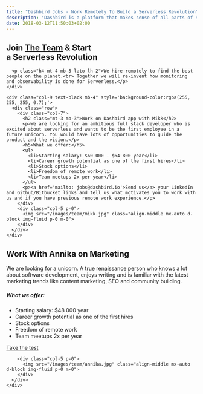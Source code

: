 ```yaml
---
title: "Dashbird Jobs - Work Remotely To Build a Serverless Revolution"
description: "Dashbird is a platform that makes sense of all parts of Serverless. We are small but we think big and our users love us. Join the team and build something awesome!"
date: 2018-03-12T11:50:03+02:00
---
```


<section class='container-fluid' style='background-image: url("/images/dashbird-team.jpeg"); background-size: cover'>
  <div class="row justify-content-md-center align-items-center">
    <div class="col-sm-10 text-center mt-5 text-white">
      <h1>Join <a href='/team' target='_blank'>The Team</a> & Start </br>a Serverless Revolution</h1>

      <p class="h4 mt-4 mb-5 lato lh-2">We hire remotely to find the best people on the planet.<br> Together we will re-invent how monitoring and observability is done for Serverless.</p>
    </div>

    <div class="col-9 text-black mb-4" style='background-color:rgba(255, 255, 255, 0.7);'>
      <div class="row">
        <div class="col-7">
          <h2 class="mt-3 mb-3">Work on Dashbird app with Mikk</h2>
          <p>We are looking for an ambitious full stack developer who is excited about serverless and wants to be the first employee in a future unicorn. You would have lots of opportunities to guide the product and the vision.</p>
          <h5>What we offer:</h5>
          <ul>
            <li>Starting salary: $60 000 - $64 800 year</li>
            <li>Career growth potential as one of the first hires</li>
            <li>Stock options</li>
            <li>Freedom of remote work</li>
            <li>Team meetups 2x per year</li>
          </ul>
          <p><a href='mailto: jobs@dashbird.io'>Send us</a> your LinkedIn and Github/Bitbucket links and tell us what motivates you to work with us and if you have previous remote work experience.</p>
        </div>
        <div class="col-5 p-0">
          <img src="/images/team/mikk.jpg" class="align-middle mx-auto d-block img-fluid p-0 m-0">
        </div>
      </div>
    </div>
  </div>
</section>

<section class="container-fluid dark-bg">
  <div class="row justify-content-center pt-5">
     <div class="col-9 text-black mb-4 mt-5">
      <div class="row">
        <div class="col-7">
          <h2 class="mt-3 mb-3">Work With Annika on Marketing</h2>
          <p>We are looking for a unicorn. A true renaissance person who knows a lot about software development, enjoys writing and is familiar with the latest marketing trends like content marketing, SEO and community building.</p>
          <h5>What we offer:</h5>
          <ul>
            <li>Starting salary: $48 000 year</li>
            <li>Career growth potential as one of the first hires</li>
            <li>Stock options</li>
            <li>Freedom of remote work</li>
            <li>Team meetups 2x per year</li>
          </ul>
          <a class='btn btn-primary' href='https://app.hundred5.com/3EEDKO5YVZQKLYYCM6Y'>Take the test</a>
        </div>

        <div class="col-5 p-0">
          <img src="/images/team/annika.jpg" class="align-middle mx-auto d-block img-fluid p-0 m-0">
        </div>
      </div>
    </div>
  </div>
</section>

